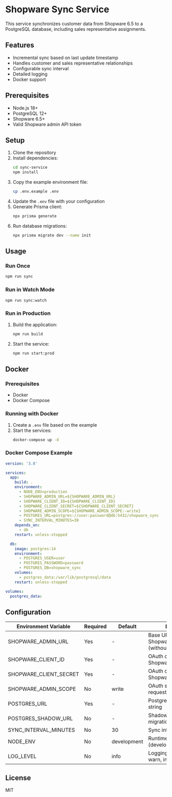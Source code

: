 # Shopware Sync Service

This service synchronizes customer data from Shopware 6.5 to a PostgreSQL database, including sales representative assignments.

## Features

- Incremental sync based on last update timestamp
- Handles customer and sales representative relationships
- Configurable sync interval
- Detailed logging
- Docker support

## Prerequisites

- Node.js 18+
- PostgreSQL 12+
- Shopware 6.5+
- Valid Shopware admin API token

## Setup

1. Clone the repository
2. Install dependencies:
   ```bash
   cd sync-service
   npm install
   ```
3. Copy the example environment file:
   ```bash
   cp .env.example .env
   ```
4. Update the `.env` file with your configuration
5. Generate Prisma client:
   ```bash
   npx prisma generate
   ```
6. Run database migrations:
   ```bash
   npx prisma migrate dev --name init
   ```

## Usage

### Run Once

```bash
npm run sync
```

### Run in Watch Mode

```bash
npm run sync:watch
```

### Run in Production

1. Build the application:
   ```bash
   npm run build
   ```
2. Start the service:
   ```bash
   npm run start:prod
   ```

## Docker

### Prerequisites

- Docker
- Docker Compose

### Running with Docker

1. Create a `.env` file based on the example
2. Start the services:
   ```bash
   docker-compose up -d
   ```

### Docker Compose Example

```yaml
version: '3.8'

services:
  app:
    build: .
    environment:
      - NODE_ENV=production
      - SHOPWARE_ADMIN_URL=${SHOPWARE_ADMIN_URL}
      - SHOPWARE_CLIENT_ID=${SHOPWARE_CLIENT_ID}
      - SHOPWARE_CLIENT_SECRET=${SHOPWARE_CLIENT_SECRET}
      - SHOPWARE_ADMIN_SCOPE=${SHOPWARE_ADMIN_SCOPE:-write}
      - POSTGRES_URL=postgres://user:password@db:5432/shopware_sync
      - SYNC_INTERVAL_MINUTES=30
    depends_on:
      - db
    restart: unless-stopped

  db:
    image: postgres:14
    environment:
      - POSTGRES_USER=user
      - POSTGRES_PASSWORD=password
      - POSTGRES_DB=shopware_sync
    volumes:
      - postgres_data:/var/lib/postgresql/data
    restart: unless-stopped

volumes:
  postgres_data:
```

## Configuration

| Environment Variable      | Required | Default | Description                                      |
|---------------------------|----------|---------|--------------------------------------------------|
| SHOPWARE_ADMIN_URL       | Yes      | -       | Base URL of your Shopware instance (without `/api`) |
| SHOPWARE_CLIENT_ID       | Yes      | -       | OAuth client ID for the Shopware Admin API       |
| SHOPWARE_CLIENT_SECRET   | Yes      | -       | OAuth client secret for the Shopware Admin API   |
| SHOPWARE_ADMIN_SCOPE     | No       | write   | OAuth scope used when requesting the token       |
| POSTGRES_URL             | Yes      | -       | PostgreSQL connection string                     |
| POSTGRES_SHADOW_URL      | No       | -       | Shadow database URL for migrations (optional)    |
| SYNC_INTERVAL_MINUTES    | No       | 30      | Sync interval in minutes                         |
| NODE_ENV                 | No       | development | Runtime environment (development/production) |
| LOG_LEVEL                | No       | info    | Logging level (error, warn, info, debug)        |

## License

MIT
